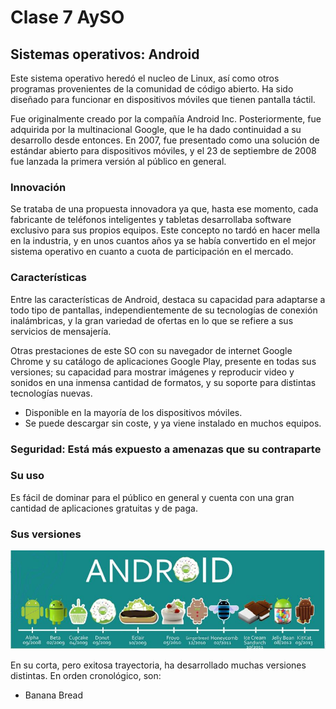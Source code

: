 # Clase 7 AySO

## Sistemas operativos: Android

Este sistema operativo heredó el nucleo de Linux, así como otros programas provenientes de la comunidad de código abierto. Ha sido diseñado para funcionar en dispositivos móviles que tienen pantalla táctil.

Fue originalmente creado por la compañía Android Inc. Posteriormente, fue adquirida por la multinacional Google, que le ha dado continuidad a su desarrollo desde entonces. En 2007, fue presentado como una solución de estándar abierto para dispositivos móviles, y el 23 de septiembre de 2008 fue lanzada la primera versión al público en general.

### Innovación 

Se trataba de una propuesta innovadora ya que, hasta ese momento, cada fabricante de teléfonos inteligentes y tabletas desarrollaba software exclusivo para sus propios equipos. Este concepto no tardó en hacer mella en la industria, y en unos cuantos años ya se había convertido en el mejor sistema operativo en cuanto a cuota de participación en el mercado.

### Características

Entre las características de Android, destaca su capacidad para adaptarse a todo tipo de pantallas, independientemente de su tecnologías de conexión inalámbricas, y la gran variedad de ofertas en lo que se refiere a sus servicios de mensajería.

Otras prestaciones de este SO con su navegador de internet Google Chrome y su catálogo de aplicaciones Google Play, presente en todas sus versiones; su capacidad para mostrar imágenes y reproducir video y sonidos en una inmensa cantidad de formatos, y su soporte para distintas tecnologías nuevas.

- Disponible en la mayoría de los dispositivos móviles.
- Se puede descargar sin coste, y ya viene instalado en muchos equipos.

### Seguridad: Está más expuesto a amenazas que su contraparte

### Su uso

Es fácil de dominar para el público en general y cuenta con una gran cantidad de aplicaciones gratuitas y de paga.

### Sus versiones

![versiones_android](./img/versiones_android.jpg)

En su corta, pero exitosa trayectoria, ha desarrollado muchas versiones distintas. En orden cronológico, son:
- Banana Bread 


